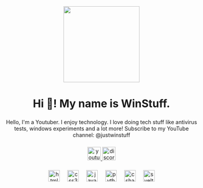 <div align="center">
  <img height="200" src="https://yt3.googleusercontent.com/OYZIt-YppnibCLtycLe_9lsa2MQvJpYOhsV59ev2FIJW2l0b1mxgqu4uBylDebmvCRCHJZmT2DA=w1707-fcrop64=1,00005a57ffffa5a8-k-c0xffffffff-no-nd-rj"  />
</div>

###

<h1 align="center">Hi 👋! My name is WinStuff.</h1>

###

<p align="center">Hello, I'm a Youtuber. I enjoy technology. I love doing tech stuff like antivirus tests, windows experiments and a lot more! Subscribe to my YouTube channel: @justwinstuff</p>

###

<div align="center">
  <a href="https://www.youtube.com/channel/UC3SAwPDkdknh7p1lwyMwetQ" target="_blank">
    <img src="https://img.shields.io/static/v1?message=Youtube&logo=youtube&label=&color=FF0000&logoColor=white&labelColor=&style=for-the-badge" height="35" alt="youtube logo"  />
  </a>
  <a href="https://dsc.gg/enderdevcom" target="_blank">
    <img src="https://img.shields.io/static/v1?message=Discord&logo=discord&label=&color=7289DA&logoColor=white&labelColor=&style=for-the-badge" height="35" alt="discord logo"  />
  </a>
</div>

###

<div align="center">
  <img src="https://cdn.jsdelivr.net/gh/devicons/devicon/icons/html5/html5-original.svg" height="30" alt="html5 logo"  />
  <img width="12" />
  <img src="https://cdn.jsdelivr.net/gh/devicons/devicon/icons/css3/css3-original.svg" height="30" alt="css3 logo"  />
  <img width="12" />
  <img src="https://cdn.jsdelivr.net/gh/devicons/devicon/icons/javascript/javascript-original.svg" height="30" alt="javascript logo"  />
  <img width="12" />
  <img src="https://cdn.jsdelivr.net/gh/devicons/devicon/icons/python/python-original.svg" height="30" alt="python logo"  />
  <img width="12" />
  <img src="https://cdn.jsdelivr.net/gh/devicons/devicon/icons/csharp/csharp-original.svg" height="30" alt="csharp logo"  />
  <img width="12" />
  <img src="https://cdn.jsdelivr.net/gh/devicons/devicon/icons/svelte/svelte-original.svg" height="30" alt="svelte logo"  />
</div>

###

